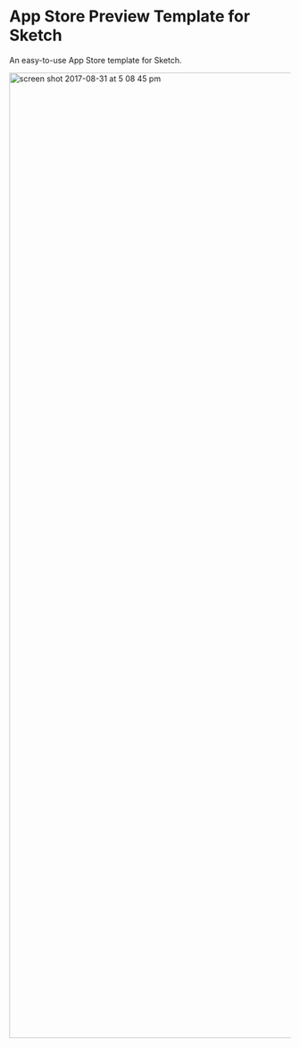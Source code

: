 # App Store Preview Template for Sketch
An easy-to-use App Store template for Sketch.


<img width="1729" alt="screen shot 2017-08-31 at 5 08 45 pm" src="https://user-images.githubusercontent.com/6632499/29950211-1ac80fae-8e6f-11e7-974f-7400a94b25ce.png">
